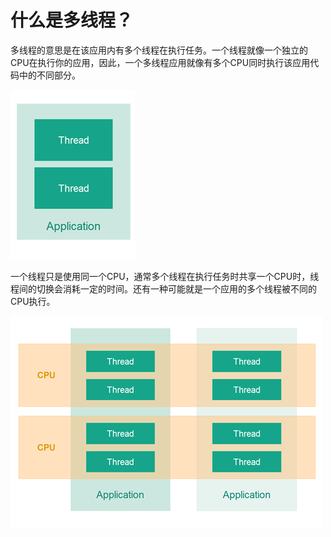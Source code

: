 # 什么是多线程？

多线程的意思是在该应用内有多个线程在执行任务。一个线程就像一个独立的CPU在执行你的应用，因此，一个多线程应用就像有多个CPU同时执行该应用代码中的不同部分。

![introduction-1](./images/introduction-1.png)



一个线程只是使用同一个CPU，通常多个线程在执行任务时共享一个CPU时，线程间的切换会消耗一定的时间。还有一种可能就是一个应用的多个线程被不同的CPU执行。

![introduction-2](images/introduction-2.png)









